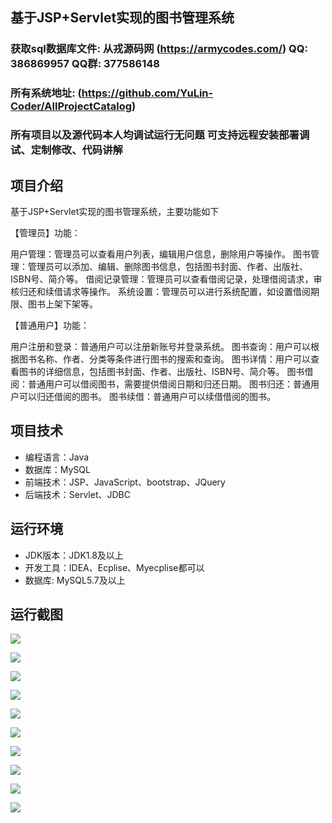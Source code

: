 ## 基于JSP+Servlet实现的图书管理系统

###  获取sql数据库文件: 从戎源码网 (https://armycodes.com/) QQ: 386869957 QQ群: 377586148
###  所有系统地址: (https://github.com/YuLin-Coder/AllProjectCatalog) 
###  所有项目以及源代码本人均调试运行无问题 可支持远程安装部署调试、定制修改、代码讲解

## 项目介绍
基于JSP+Servlet实现的图书管理系统，主要功能如下

【管理员】功能：

用户管理：管理员可以查看用户列表，编辑用户信息，删除用户等操作。
图书管理：管理员可以添加、编辑、删除图书信息，包括图书封面、作者、出版社、ISBN号、简介等。
借阅记录管理：管理员可以查看借阅记录，处理借阅请求，审核归还和续借请求等操作。
系统设置：管理员可以进行系统配置，如设置借阅期限、图书上架下架等。

【普通用户】功能：

用户注册和登录：普通用户可以注册新账号并登录系统。
图书查询：用户可以根据图书名称、作者、分类等条件进行图书的搜索和查询。
图书详情：用户可以查看图书的详细信息，包括图书封面、作者、出版社、ISBN号、简介等。
图书借阅：普通用户可以借阅图书，需要提供借阅日期和归还日期。
图书归还：普通用户可以归还借阅的图书。
图书续借：普通用户可以续借借阅的图书。

## 项目技术
- 编程语言：Java
- 数据库：MySQL
- 前端技术：JSP、JavaScript、bootstrap、JQuery
- 后端技术：Servlet、JDBC

## 运行环境
- JDK版本：JDK1.8及以上
- 开发工具：IDEA、Ecplise、Myecplise都可以
- 数据库: MySQL5.7及以上

## 运行截图
![](screenshot/1.png)

![](screenshot/2.png)

![](screenshot/3.png)

![](screenshot/4.png)

![](screenshot/5.png)

![](screenshot/6.png)

![](screenshot/7.png)

![](screenshot/8.png)

![](screenshot/9.png)

![](screenshot/10.png)